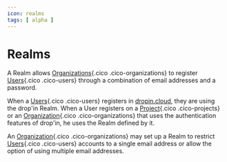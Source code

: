 ```yaml
---
icon: realms
tags: [ alpha ]
---
```

# Realms

A Realm allows [Organizations](/concepts/owners/organizations){.cico .cico-organizations} to register [Users](/concepts/owners/users){.cico .cico-users} through a combination of email addresses and a password.

When a [Users](/concepts/owners/users){.cico .cico-users} registers in [dropin.cloud](/cloud/), they are using the drop'in Realm. When a User registers on a [Project](/concepts/catalog/projects){.cico .cico-projects} or an [Organization](/concepts/owners/organizations){.cico .cico-organizations} that uses the authentication features of drop'in, he uses the Realm defined by it.

An [Organization](/concepts/owners/organizations){.cico .cico-organizations} may set up a Realm to restrict [Users](/concepts/owners/users){.cico .cico-users} accounts to a single email address or allow the option of using multiple email addresses.
